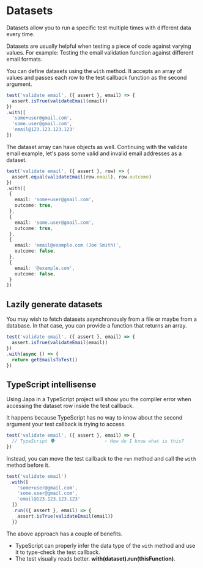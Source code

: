 # Datasets

Datasets allow you to run a specific test multiple times with different data every time.

Datasets are usually helpful when testing a piece of code against varying values. For example: Testing the email validation function against different email formats.

You can define datasets using the `with` method. It accepts an array of values and passes each row to the test callback function as the second argument.

```ts
test('validate email', ({ assert }, email) => {
  assert.isTrue(validateEmail(email))
})
.with([
  'some+user@gmail.com',
  'some.user@gmail.com',
  'email@123.123.123.123'
])
```

The dataset array can have objects as well. Continuing with the validate email example, let's pass some valid and invalid email addresses as a dataset.

```ts
test('validate email', ({ assert }, row) => {
  assert.equal(validateEmail(row.email), row.outcome)
})
.with([
 {
   email: 'some+user@gmail.com',
   outcome: true,
 },
 {
   email: 'some.user@gmail.com',
   outcome: true,
 },
 {
   email: 'email@example.com (Joe Smith)',
   outcome: false,
 },
 {
   email: '@example.com',
   outcome: false,
 }
])
```

## Lazily generate datasets

You may wish to fetch datasets asynchronously from a file or maybe from a database. In that case, you can provide a function that returns an array.

```ts
test('validate email', ({ assert }, email) => {
  assert.isTrue(validateEmail(email))
})
.with(async () => {
  return getEmailsToTest()
})
```

## TypeScript intellisense 

Using Japa in a TypeScript project will show you the compiler error when accessing the dataset row inside the test callback.

It happens because TypeScript has no way to know about the second argument your test callback is trying to access.

```ts
test('validate email', ({ assert }, email) => {
  // TypeScript 🗣                  ˄ How do I know what is this?
})
```

Instead, you can move the test callback to the `run` method and call the `with` method before it.

```ts
test('validate email')
 .with([
    'some+user@gmail.com',
    'some.user@gmail.com',
    'email@123.123.123.123'
  ])
  .run(({ assert }, email) => {
    assert.isTrue(validateEmail(email))
  })
```

The above approach has a couple of benefits.

- TypeScript can properly infer the data type of the `with` method and use it to type-check the test callback.
- The test visually reads better. **with(dataset).run(thisFunction)**.
